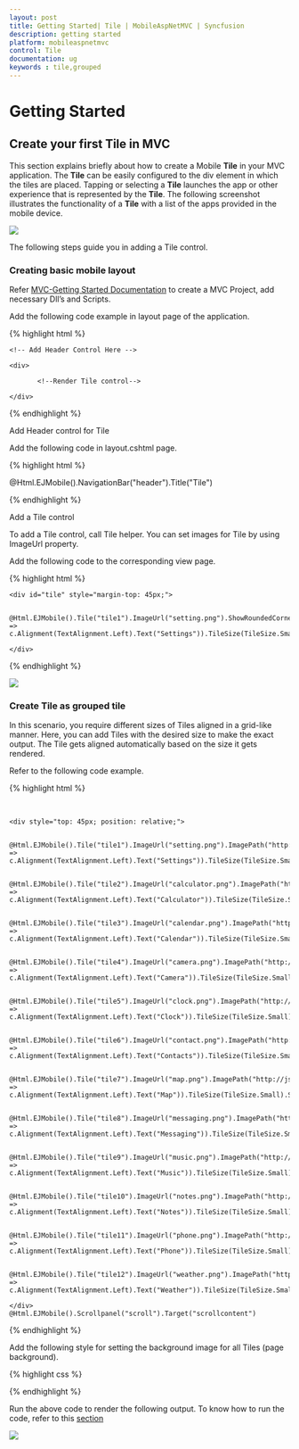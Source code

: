 ```yaml
---
layout: post
title: Getting Started| Tile | MobileAspNetMVC | Syncfusion
description: getting started 
platform: mobileaspnetmvc
control: Tile
documentation: ug
keywords : tile,grouped
---
```


# Getting Started 

## Create your first Tile in MVC

This section explains briefly about how to create a Mobile **Tile** in your MVC application. The **Tile** can be easily configured to the div element in which the tiles are placed. Tapping or selecting a **Tile** launches the app or other experience that is represented by the **Tile**. The following screenshot illustrates the functionality of a **Tile** with a list of the apps provided in the mobile device.

![](Getting-Started_images/Getting-Started_img1.png)


The following steps guide you in adding a Tile control.

### Creating basic mobile layout

Refer [MVC-Getting Started Documentation](https://help.syncfusion.com/aspnetmvc/getting-started) to create a MVC Project, add necessary Dll’s and Scripts.

Add the following code example in layout page of the application.

{% highlight html %}

    <!-- Add Header Control Here -->

    <div>

           <!--Render Tile control-->

    </div>
	
{% endhighlight %}

Add Header control for Tile

Add the following code in layout.cshtml page.

{% highlight html %}

   @Html.EJMobile().NavigationBar("header").Title("Tile")

{% endhighlight %}

Add a Tile control

To add a Tile control, call Tile helper. You can set images for Tile by using ImageUrl property.

Add the following code to the corresponding view page.

{% highlight html %}

    <div id="tile" style="margin-top: 45px;">

        @Html.EJMobile().Tile("tile1").ImageUrl("setting.png").ShowRoundedCorner(true).ImagePosition(TileImagePosition.Fill).ImagePath("http://js.syncfusion.com/UG/Mobile/Content/tile").ImagePosition(TileImagePosition.Fill).Caption(c => c.Alignment(TextAlignment.Left).Text("Settings")).TileSize(TileSize.Small)

    </div>

{% endhighlight %}

![](Getting-Started_images/Getting-Started_img2.png)



### Create Tile as grouped tile

In this scenario, you require different sizes of Tiles aligned in a grid-like manner. Here, you can add Tiles with the desired size to make the exact output. The Tile gets aligned automatically based on the size it gets rendered. 

Refer to the following code example.

{% highlight html %}

     <!--Adding Multiple Tiles -->

    <div style="top: 45px; position: relative;">

        @Html.EJMobile().Tile("tile1").ImageUrl("setting.png").ImagePath("http://js.syncfusion.com/UG/Mobile/Content/tile").ImagePosition(TileImagePosition.Fill).Caption(c => c.Alignment(TextAlignment.Left).Text("Settings")).TileSize(TileSize.Small).ShowRoundedCorner(true)

        @Html.EJMobile().Tile("tile2").ImageUrl("calculator.png").ImagePath("http://js.syncfusion.com/UG/Mobile/Content/tile").ImagePosition(TileImagePosition.Fill).Caption(c => c.Alignment(TextAlignment.Left).Text("Calculator")).TileSize(TileSize.Small).ShowRoundedCorner(true)

        @Html.EJMobile().Tile("tile3").ImageUrl("calendar.png").ImagePath("http://js.syncfusion.com/UG/Mobile/Content/tile").ImagePosition(TileImagePosition.Fill).Caption(c => c.Alignment(TextAlignment.Left).Text("Calendar")).TileSize(TileSize.Small).ShowRoundedCorner(true)

        @Html.EJMobile().Tile("tile4").ImageUrl("camera.png").ImagePath("http://js.syncfusion.com/UG/Mobile/Content/tile").ImagePosition(TileImagePosition.Fill).Caption(c => c.Alignment(TextAlignment.Left).Text("Camera")).TileSize(TileSize.Small).ShowRoundedCorner(true)

        @Html.EJMobile().Tile("tile5").ImageUrl("clock.png").ImagePath("http://js.syncfusion.com/UG/Mobile/Content/tile").ImagePosition(TileImagePosition.Fill).Caption(c => c.Alignment(TextAlignment.Left).Text("Clock")).TileSize(TileSize.Small).ShowRoundedCorner(true)

       @Html.EJMobile().Tile("tile6").ImageUrl("contact.png").ImagePath("http://js.syncfusion.com/UG/Mobile/Content/tile").ImagePosition(TileImagePosition.Fill).Caption(c => c.Alignment(TextAlignment.Left).Text("Contacts")).TileSize(TileSize.Small).ShowRoundedCorner(true)

        @Html.EJMobile().Tile("tile7").ImageUrl("map.png").ImagePath("http://js.syncfusion.com/UG/Mobile/Content/tile").ImagePosition(TileImagePosition.Fill).Caption(c => c.Alignment(TextAlignment.Left).Text("Map")).TileSize(TileSize.Small).ShowRoundedCorner(true)

        @Html.EJMobile().Tile("tile8").ImageUrl("messaging.png").ImagePath("http://js.syncfusion.com/UG/Mobile/Content/tile").ImagePosition(TileImagePosition.Fill).Caption(c => c.Alignment(TextAlignment.Left).Text("Messaging")).TileSize(TileSize.Small).ShowRoundedCorner(true)

        @Html.EJMobile().Tile("tile9").ImageUrl("music.png").ImagePath("http://js.syncfusion.com/UG/Mobile/Content/tile").ImagePosition(TileImagePosition.Fill).Caption(c => c.Alignment(TextAlignment.Left).Text("Music")).TileSize(TileSize.Small).ShowRoundedCorner(true)

        @Html.EJMobile().Tile("tile10").ImageUrl("notes.png").ImagePath("http://js.syncfusion.com/UG/Mobile/Content/tile").ImagePosition(TileImagePosition.Fill).Caption(c => c.Alignment(TextAlignment.Left).Text("Notes")).TileSize(TileSize.Small).ShowRoundedCorner(true)

        @Html.EJMobile().Tile("tile11").ImageUrl("phone.png").ImagePath("http://js.syncfusion.com/UG/Mobile/Content/tile").ImagePosition(TileImagePosition.Fill).Caption(c => c.Alignment(TextAlignment.Left).Text("Phone")).TileSize(TileSize.Small).ShowRoundedCorner(true)

        @Html.EJMobile().Tile("tile12").ImageUrl("weather.png").ImagePath("http://js.syncfusion.com/UG/Mobile/Content/tile").ImagePosition(TileImagePosition.Fill).Caption(c => c.Alignment(TextAlignment.Left).Text("Weather")).TileSize(TileSize.Small).ShowRoundedCorner(true)

    </div>
    @Html.EJMobile().Scrollpanel("scroll").Target("scrollcontent")

{% endhighlight %}

Add the following style for setting the background image for all Tiles (page background).

{% highlight css %}

<style>

 .e-m-tile.e-m-ios7:before {
            color: white;
        }

      .e-m-ios7  .tiles {
            top: 45px;
            position: relative;
            height: 100%;
            width: 100%;
            background-image: url(../themes/sampleimages/tileview/bg.png);
            background-size: 100% 100%;
            background-repeat: no-repeat;
            padding: 3px;
        }
 </style>

{% endhighlight %}

Run the above code to render the following output. To know how to run the code, refer to this [section](http://help.syncfusion.com/js/)

![](Getting-Started_images/Getting-Started_img3.png)





